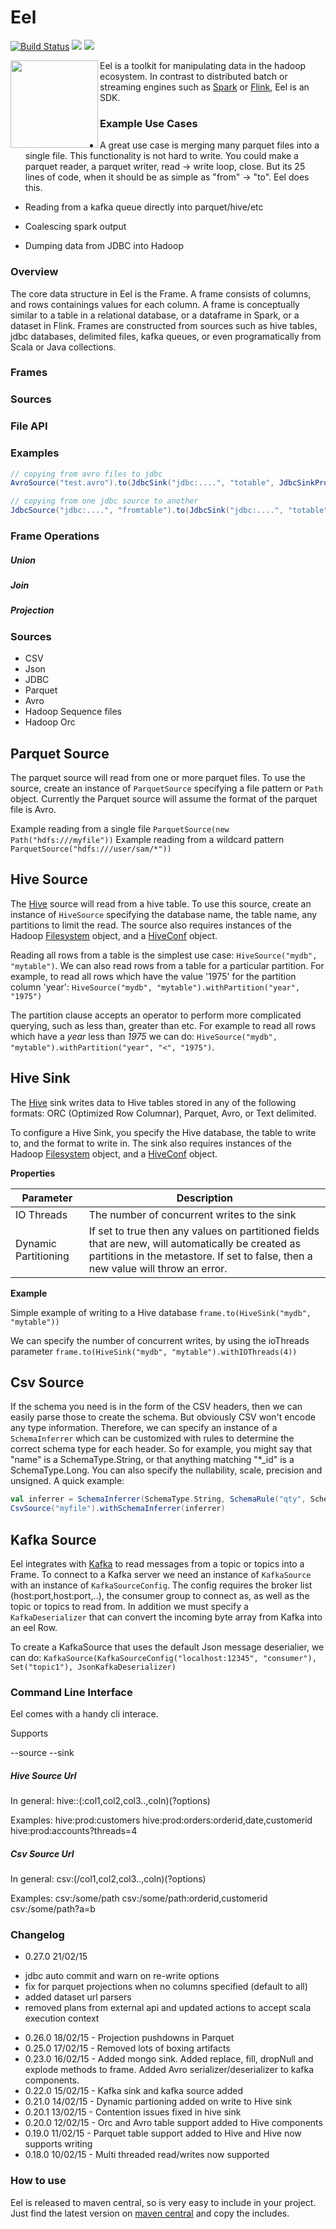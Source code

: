 # Eel

[![Build Status](https://travis-ci.org/sksamuel/eel-sdk.svg?branch=master)](https://travis-ci.org/sksamuel/eel-sdk)
[<img src="https://img.shields.io/maven-central/v/io.eels/eel-core_2.11*.svg?label=latest%20release%20for%202.11"/>](http://search.maven.org/#search%7Cga%7C1%7Ca%3A%22eel-core_2.11%22)
[<img src="https://img.shields.io/maven-central/v/io.eels/eel-core_2.12*.svg?label=latest%20release%20for%202.12"/>](http://search.maven.org/#search%7Cga%7C1%7Ca%3A%22eel-core_2.12%22)

<img src="https://raw.githubusercontent.com/eel-sdk/eel/master/eel-core/src/main/graphics/eel_small.png" width="140px" align="left"> Eel is a toolkit for manipulating data in the hadoop ecosystem. In contrast to distributed batch or streaming engines such as [Spark](http://spark.apache.org/) or [Flink](https://flink.apache.org/), Eel is an SDK.

### Example Use Cases

* A great use case is merging many parquet files into a single file. This functionality is not hard to write. You could make a parquet reader, a parquet writer, read -> write loop, close. But its 25 lines of code, when it should be as simple as "from" -> "to". Eel does this.

* Reading from a kafka queue directly into parquet/hive/etc

* Coalescing spark output

* Dumping data from JDBC into Hadoop

### Overview

The core data structure in Eel is the Frame. A frame consists of columns, and rows containings values for each column. A frame is conceptually similar to a table in a relational database, or a dataframe in Spark, or a dataset in Flink. Frames are constructed from sources such as hive tables, jdbc databases, delimited files, kafka queues, or even programatically from Scala or Java collections.

### Frames

### Sources

### File API

### Examples

```scala
// copying from avro files to jdbc
AvroSource("test.avro").to(JdbcSink("jdbc:....", "totable", JdbcSinkProps(createTable = true)))
```

```scala
// copying from one jdbc source to another
JdbcSource("jdbc:....", "fromtable").to(JdbcSink("jdbc:....", "totable", JdbcSinkProps(createTable = true)))
```

### Frame Operations

##### Union

##### Join

##### Projection

### Sources

* CSV
* Json
* JDBC
* Parquet
* Avro
* Hadoop Sequence files
* Hadoop Orc

Parquet Source
--------------
The parquet source will read from one or more parquet files. To use the source, create an instance of `ParquetSource` specifying a file pattern or `Path` object. Currently the Parquet source will assume the format of the parquet file is Avro.

Example reading from a single file `ParquetSource(new Path("hdfs:///myfile"))`
Example reading from a wildcard pattern `ParquetSource("hdfs:///user/sam/*"))`

Hive Source
---
The [Hive](https://hive.apache.org/) source will read from a hive table. To use this source, create an instance of `HiveSource` specifying the database name, the table name, any partitions to limit the read. The source also requires instances of the Hadoop [Filesystem](https://hadoop.apache.org/docs/r2.6.1/api/org/apache/hadoop/fs/FileSystem.html) object, and a [HiveConf](https://hive.apache.org/javadocs/r0.13.1/api/common/org/apache/hadoop/hive/conf/HiveConf.html) object.

Reading all rows from a table is the simplest use case: `HiveSource("mydb", "mytable")`. We can also read rows from a table for a particular partition. For example, to read all rows which have the value '1975' for the partition column 'year': `HiveSource("mydb", "mytable").withPartition("year", "1975")`

The partition clause accepts an operator to perform more complicated querying, such as less than, greater than etc. For example to read all rows which have a *year* less than *1975* we can do: `HiveSource("mydb", "mytable").withPartition("year", "<", "1975")`.


Hive Sink
----
The [Hive](https://hive.apache.org/) sink writes data to Hive tables stored in any of the following formats: ORC (Optimized Row Columnar), Parquet, Avro, or Text delimited.

To configure a Hive Sink, you specify the Hive database, the table to write to, and the format to write in. The sink also requires instances of the Hadoop [Filesystem](https://hadoop.apache.org/docs/r2.6.1/api/org/apache/hadoop/fs/FileSystem.html) object, and a [HiveConf](https://hive.apache.org/javadocs/r0.13.1/api/common/org/apache/hadoop/hive/conf/HiveConf.html) object.

**Properties**

|Parameter|Description|
|----------|------------------|
|IO Threads|The number of concurrent writes to the sink|
|Dynamic Partitioning|If set to true then any values on partitioned fields that are new, will automatically be created as partitions in the metastore. If set to false, then a new value will throw an error.

**Example**

Simple example of writing to a Hive database `frame.to(HiveSink("mydb", "mytable"))`

We can specify the number of concurrent writes, by using the ioThreads parameter `frame.to(HiveSink("mydb", "mytable").withIOThreads(4))`
 
Csv Source
----

If the schema you need is in the form of the CSV headers, then we can easily parse those to create the schema. But obviously CSV won't encode any type information. Therefore, we can specify an instance of a `SchemaInferrer` which can be customized with rules to determine the correct schema type for each header. So for example, you might say that "name" is a SchemaType.String, or that anything matching "*_id" is a SchemaType.Long. You can also specify the nullability, scale, precision and unsigned. A quick example:

```scala
val inferrer = SchemaInferrer(SchemaType.String, SchemaRule("qty", SchemaType.Int, false), SchemaRule(".*_id", SchemaType.Int))
CsvSource("myfile").withSchemaInferrer(inferrer)
```

Kafka Source
---

Eel integrates with [Kafka](http://kafka.apache.org/) to read messages from a topic or topics into a Frame. To connect to a Kafka server we need an instance of `KafkaSource` with an instance of `KafkaSourceConfig`. The config requires the broker list (host:port,host:port,..), the consumer group to connect as, as well as the topic or topics to read from. In addition we must specify a `KafkaDeserializer` that can convert the incoming byte array from Kafka into an eel Row. 

To create a KafkaSource that uses the default Json message deserialier, we can do: 
`KafkaSource(KafkaSourceConfig("localhost:12345", "consumer"), Set("topic1"), JsonKafkaDeserializer)`

### Command Line Interface

Eel comes with a handy cli interace.

Supports

--source <sourceurl> --sink <sinkurl>

##### Hive Source Url

In general:
hive:<db>:<table>(:col1,col2,col3..,coln)(?options)

Examples:
hive:prod:customers
hive:prod:orders:orderid,date,customerid
hive:prod:accounts?threads=4

##### Csv Source Url

In general:
csv:<path>(/col1,col2,col3..,coln)(?options)

Examples:
csv:/some/path
csv:/some/path:orderid,customerid
csv:/some/path?a=b

### Changelog

* 0.27.0 21/02/15 
 - jdbc auto commit and warn on re-write options
 - fix for parquet projections when no columns specified (default to all)
 - added dataset url parsers
 - removed plans from external api and updated actions to accept scala execution context
* 0.26.0 18/02/15 - Projection pushdowns in Parquet
* 0.25.0 17/02/15 - Removed lots of boxing artifacts
* 0.23.0 16/02/15 - Added mongo sink. Added replace, fill, dropNull and explode methods to frame. Added Avro serializer/deserializer to kafka components.
* 0.22.0 15/02/15 - Kafka sink and kafka source added
* 0.21.0 14/02/15 - Dynamic partioning added on write to Hive sink
* 0.20.1 13/02/15 - Contention issues fixed in hive sink
* 0.20.0 12/02/15 - Orc and Avro table support added to Hive components
* 0.19.0 11/02/15 - Parquet table support added to Hive and Hive now supports writing
* 0.18.0 10/02/15 - Multi threaded read/writes now supported

### How to use

Eel is released to maven central, so is very easy to include in your project. Just find the latest version on [maven central](http://search.maven.org/#search|ga|1|io.eels) and copy the includes.
